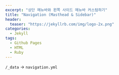 ```yaml
---
excerpt: "상단 메뉴바와 왼쪽 사이드 메뉴바 커스텀하기"
title: "Navigation (Masthead & Sidebar)"
header:
  teaser: "https://jekyllrb.com/img/logo-2x.png"
categories:
  - Jekyll
tags:
  - Github Pages
  - HTML
  - Ruby
---
```


`/_data` → `navigation.yml`

```yml
```
